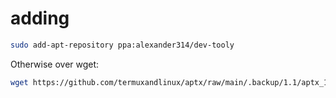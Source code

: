 # adding
```bash
sudo add-apt-repository ppa:alexander314/dev-tooly
```
Otherwise over wget:
```bash
wget https://github.com/termuxandlinux/aptx/raw/main/.backup/1.1/aptx_1.1_armhf.deb
```
